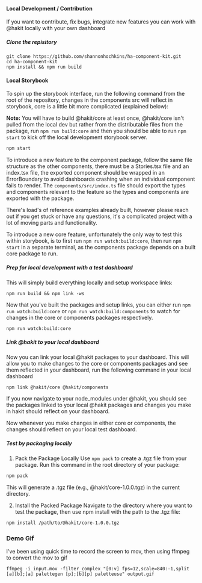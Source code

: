 #### Local Development / Contribution
If you want to contribute, fix bugs, integrate new features you can work with @hakit locally with your own dashboard

##### Clone the repisitory
```shell
git clone https://github.com/shannonhochkins/ha-component-kit.git
cd ha-component-kit
npm install && npm run build
```

#### Local Storybook
To spin up the storybook interface, run the following command from the root of the repository, changes in the components src will reflect in storybook, core is a little bit more complicated (explained below):

**Note:** You will have to build @hakit/core at least once, @hakit/core isn't pulled from the local dev but rather from the distributable files from the package, run `npm run build:core` and then you should be able to run `npm start` to kick off the local development storybook server.

```bash
npm start
```

To introduce a new feature to the component package, follow the same file structure as the other components, there must be a Stories.tsx file and an index.tsx file, the exported component should be wrapped in an ErrorBoundary to avoid dashboards crashing when an individual component fails to render. The `components/src/index.ts` file should export the types and components relevant to the feature so the types and components are exported with the package.

There's load's of reference examples already built, however please reach out if you get stuck or have any questions, it's a complicated project with a lot of moving parts and functionality.

To introduce a new core feature, unfortunately the only way to test this within storybook, is to first run `npm run watch:build:core`, then run `npm start` in a separate terminal, as the components package depends on a built core package to run.

##### Prep for local development with a test dashboard
This will simply build everything locally and setup workspace links:

```shell  
npm run build && npm link -ws
```
Now that you've built the packages and setup links, you can either run `npm run watch:build:core` or `npm run watch:build:components` to watch for changes in the core or components packages respectively.

```shell
npm run watch:build:core
```

##### Link @hakit to your local dashboard
Now you can link your local @hakit packages to your dashboard. This will allow you to make changes to the core or components packages and see them reflected in your dashboard, run the following command in your local dashboard

```shell
npm link @hakit/core @hakit/components
```
If you now navigate to your node_modules under @hakit, you should see the packages linked to your local @hakit packages and changes you make in hakit should reflect on your dashboard.

Now whenever you make changes in either core or components, the changes should reflect on your local test dashboard.

##### Test by packaging locally
1. Pack the Package Locally
Use `npm pack` to create a .tgz file from your package. Run this command in the root directory of your package:
```bash
npm pack
```
This will generate a .tgz file (e.g., @hakit/core-1.0.0.tgz) in the current directory.

2. Install the Packed Package
Navigate to the directory where you want to test the package, then use npm install with the path to the .tgz file:
```bash
npm install /path/to/@hakit/core-1.0.0.tgz
```


### Demo Gif
I've been using quick time to record the screen to mov, then using ffmpeg to convert the mov to gif

```
ffmpeg -i input.mov -filter_complex "[0:v] fps=12,scale=840:-1,split [a][b];[a] palettegen [p];[b][p] paletteuse" output.gif

```
